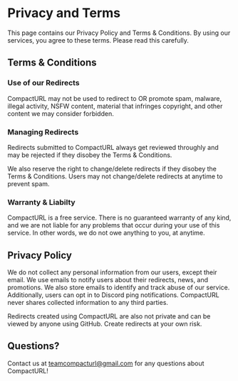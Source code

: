 # Privacy and Terms

This page contains our Privacy Policy and Terms & Conditions. By using our services, you agree to these terms. Please read this carefully.

## Terms & Conditions

### Use of our Redirects

CompactURL may not be used to redirect to OR promote spam, malware, illegal activity, NSFW content, material that infringes copyright, and other content we may consider forbidden.

### Managing Redirects

Redirects submitted to CompactURL always get reviewed throughly and may be rejected if they disobey the Terms & Conditions.

We also reserve the right to change/delete redirects if they disobey the Terms & Conditions. Users may not change/delete redirects at anytime to prevent spam.

### Warranty & Liabilty

CompactURL is a free service. There is no guaranteed warranty of any kind, and we are not liable for any problems that occur during your use of this service. In other words, we do not owe anything to you, at anytime.

## Privacy Policy

We do not collect any personal information from our users, except their email. We use emails to notify users about their redirects, news, and promotions. We also store emails to identify and track abuse of our service. Additionally, users can opt in to Discord ping notifications. CompactURL never shares collected information to any third parties.

Redirects created using CompactURL are also not private and can be viewed by anyone using GitHub. Create redirects at your own risk.

## Questions?

Contact us at teamcompacturl@gmail.com for any questions about CompactURL!
